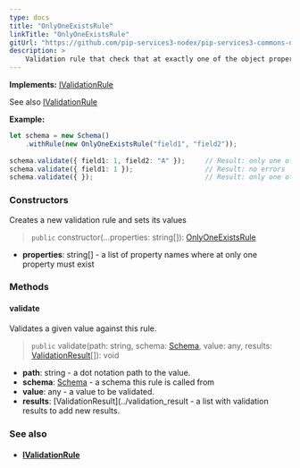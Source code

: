 ```yaml
---
type: docs
title: "OnlyOneExistsRule"
linkTitle: "OnlyOneExistsRule"
gitUrl: "https://github.com/pip-services3-nodex/pip-services3-commons-nodex"
description: >
    Validation rule that check that at exactly one of the object properties is not null.
---
```


**Implements:** [IValidationRule](../ivalidation_rule)

See also [IValidationRule](../ivalidation_rule)

**Example:**

```typescript
let schema = new Schema()
    .withRule(new OnlyOneExistsRule("field1", "field2"));
     
schema.validate({ field1: 1, field2: "A" });     // Result: only one of properties field1, field2 must exist
schema.validate({ field1: 1 });                  // Result: no errors
schema.validate({ });                            // Result: only one of properties field1, field2 must exist

```

### Constructors
Creates a new validation rule and sets its values

> `public` constructor(...properties: string[]): [OnlyOneExistsRule]()

- **properties**: string[] - a list of property names where at only one property must exist

### Methods

#### validate
Validates a given value against this rule.

> `public` validate(path: string, schema: [Schema](../schema), value: any, results: [ValidationResult](../validation_result)[]): void

- **path**: string - a dot notation path to the value.
- **schema**: [Schema](../schema) - a schema this rule is called from
- **value**: any - a value to be validated.
- **results**: [ValidationResult](../validation_result - a list with validation results to add new results.


### See also
- #### [IValidationRule](../ivalidation_rule)